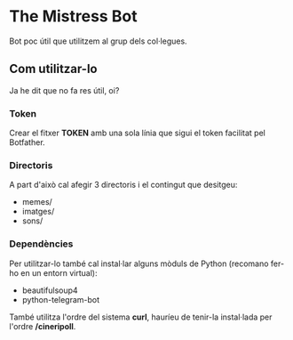 # The Mistress Bot

Bot poc útil que utilitzem al grup dels col·legues.

## Com utilitzar-lo
Ja he dit que no fa res útil, oi?

### Token
Crear el fitxer __TOKEN__ amb una sola línia que sigui el token facilitat pel Botfather.

### Directoris
A part d'això cal afegir 3 directoris i el contingut que desitgeu:
 * memes/
 * imatges/
 * sons/

### Dependències
Per utilitzar-lo també cal instal·lar alguns mòduls de Python (recomano fer-ho en un entorn virtual):
 * beautifulsoup4
 * python-telegram-bot

També utilitza l'ordre del sistema __curl__, hauríeu de tenir-la instal·lada per l'ordre __/cineripoll__.
